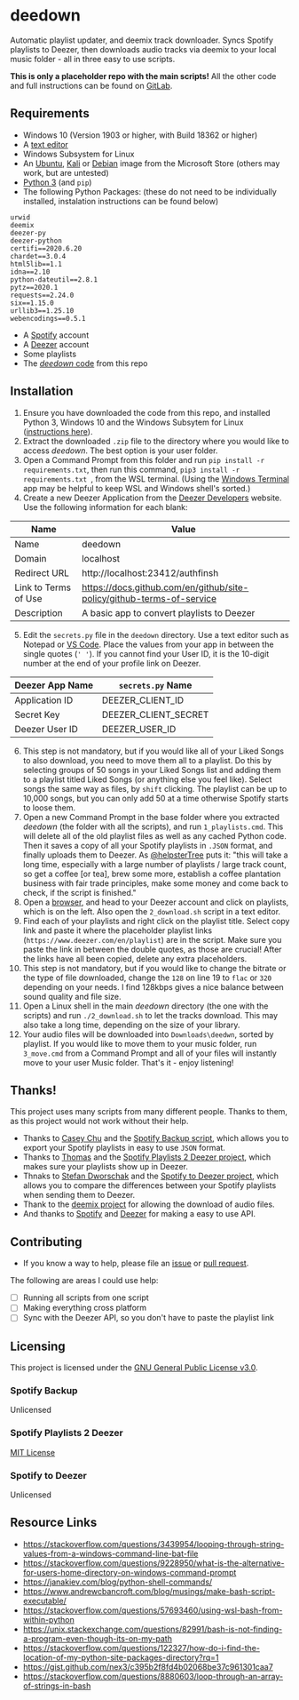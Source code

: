 # deedown
Automatic playlist updater, and deemix track downloader. Syncs Spotify playlists to Deezer, then downloads audio tracks via deemix to your local music folder - all in three easy to use scripts. 

**This is only a placeholder repo with the main scripts!** All the other code and full instructions can be found on [GitLab](https://gitlab.com/willtheorangeguy/deedown/). 

## Requirements
- Windows 10 (Version 1903 or higher, with Build 18362 or higher)
- A [text editor](https://code.visualstudio.com/)
- Windows Subsystem for Linux
- An [Ubuntu](https://www.microsoft.com/store/apps/9n6svws3rx71), [Kali](https://www.microsoft.com/store/apps/9PKR34TNCV07) or [Debian](https://www.microsoft.com/store/apps/9MSVKQC78PK6) image from the Microsoft Store (others may work, but are untested)
- [Python 3](https://www.python.org/downloads/) (and `pip`)
- The following Python Packages: (these do not need to be individually installed, instalation instructions can be found below)
```
urwid
deemix
deezer-py
deezer-python
certifi==2020.6.20
chardet==3.0.4
html5lib==1.1
idna==2.10
python-dateutil==2.8.1
pytz==2020.1
requests==2.24.0
six==1.15.0
urllib3==1.25.10
webencodings==0.5.1
```
- A [Spotify](https://www.spotify.com/us/signup/) account
- A [Deezer](https://www.deezer.com/en/register) account
- Some playlists
- The [_deedown_ code](https://gitlab.com/willtheorangeguy/deedown/-/archive/main/deedown-main.zip) from this repo

## Installation
1. Ensure you have downloaded the code from this repo, and installed Python 3, Windows 10 and the Windows Subsytem for Linux ([instructions here](https://docs.microsoft.com/en-us/windows/wsl/install-win10)).  
2. Extract the downloaded `.zip` file to the directory where you would like to access _deedown_. The best option is your user folder. 
3. Open a Command Prompt from this folder and run `pip install -r requirements.txt`, then run this command, `pip3 install -r requirements.txt `, from the WSL terminal. (Using the [Windows Terminal](https://github.com/microsoft/terminal) app may be helpful to keep WSL and Windows shell's sorted.)
4. Create a new Deezer Application from the [Deezer Developers](https://developers.deezer.com/) website. Use the following information for each blank:

| Name                  | Value                                                                 |
| ------                | ------                                                                |
| Name                  | deedown                                                               |
| Domain                | localhost                                                             |
| Redirect URL          | http://localhost:23412/authfinsh                                      |
| Link to Terms of Use  | https://docs.github.com/en/github/site-policy/github-terms-of-service |
| Description           | A basic app to convert playlists to Deezer                            |

5. Edit the `secrets.py` file in the `deedown` directory. Use a text editor such as Notepad or [VS Code](https://code.visualstudio.com/). Place the values from your app in between the single quotes (`' '`). If you cannot find your User ID, it is the 10-digit number at the end of your profile link on Deezer. 

| Deezer App Name       | `secrets.py` Name                                                     |
| ------                | ------                                                                |
| Application ID        | DEEZER_CLIENT_ID                                                      |
| Secret Key            | DEEZER_CLIENT_SECRET                                                  |
| Deezer User ID        | DEEZER_USER_ID                                                        |

6. This step is not mandatory, but if you would like all of your Liked Songs to also download, you need to move them all to a playlist. Do this by selecting groups of 50 songs in your Liked Songs list and adding them to a playlist titled Liked Songs (or anything else you feel like). Select songs the same way as files, by `shift` clicking. The playlist can be up to 10,000 songs, but you can only add 50 at a time otherwise Spotify starts to loose them. 
7. Open a new Command Prompt in the base folder where you extracted _deedown_ (the folder with all the scripts), and run `1_playlists.cmd`. This will delete all of the old playlist files as well as any cached Python code. Then it saves a copy of all your Spotify playlists in `.JSON` format, and finally uploads them to Deezer. As [@helpsterTree](https://github.com/helpsterTee) puts it: "this will take a long time, especially with a large number of playlists / large track count, so get a coffee [or tea], brew some more, establish a coffee plantation business with fair trade principles, make some money and come back to check, if the script is finished."
8. Open a [browser](https://www.microsoft.com/en-us/edge?r=1), and head to your Deezer account and click on playlists, which is on the left. Also open the `2_download.sh` script in a text editor. 
9. Find each of your playlists and right click on the playlist title. Select copy link and paste it where the placeholder playlist links (`https://www.deezer.com/en/playlist`) are in the script. Make sure you paste the link in between the double quotes, as those are crucial! After the links have all been copied, delete any extra placeholders.
10. This step is not mandatory, but if you would like to change the bitrate or the type of file downloaded, change the `128` on line 19 to `flac` or `320` depending on your needs. I find 128kbps gives a nice balance between sound quality and file size. 
11. Open a Linux shell in the main _deedown_ directory (the one with the scripts) and run `./2_download.sh` to let the tracks download. This may also take a long time, depending on the size of your library. 
12. Your audio files will be downloaded into `Downloads\deedwn`, sorted by playlist. If you would like to move them to your music folder, run `3_move.cmd` from a Command Prompt and all of your files will instantly move to your user Music folder. That's it - enjoy listening!

## Thanks!
This project uses many scripts from many different people. Thanks to them, as this project would not work without their help. 
- Thanks to [Casey Chu](https://github.com/caseychu) and the [Spotify Backup script](https://github.com/caseychu/spotify-backup), which allows you to export your Spotify playlists in easy to use `JSON` format.
- Thanks to [Thomas](https://github.com/helpsterTee) and the [Spotify Playlists 2 Deezer project](https://github.com/helpsterTee/spotify-playlists-2-deezer), which makes sure your playlists show up in Deezer. 
- Thnaks to [Stefan Dworschak](https://github.com/stefdworschak) and the [Spotify to Deezer project](https://github.com/stefdworschak/spotify-to-deezer), which allows you to compare the differences between your Spotify playlists when sending them to Deezer. 
- Thank to the [deemix project](https://www.reddit.com/r/deemix/) for allowing the download of audio files. 
- And thanks to [Spotify](https://open.spotify.com/playlist/37i9dQZF1DX0b1hHYQtJjp) and [Deezer](https://www.deezer.com/en/profile/4302242082/playlists) for making a easy to use API. 

## Contributing
- If you know a way to help, please file an [issue](https://github.com/willtheorangeguy/deedown/issues) or [pull request](https://github.com/willtheorangeguy/deedown/pulls).

The following are areas I could use help:
- [ ] Running all scripts from one script
- [ ] Making everything cross platform
- [ ] Sync with the Deezer API, so you don't have to paste the playlist link

## Licensing
This project is licensed under the [GNU General Public License v3.0](https://github.com/willtheorangeguy/deedown/blob/main/LICENSE).
### Spotify Backup
Unlicensed
### Spotify Playlists 2 Deezer
[MIT License](https://github.com/helpsterTee/spotify-playlists-2-deezer/blob/master/LICENSE)
### Spotify to Deezer
Unlicensed

## Resource Links
- https://stackoverflow.com/questions/3439954/looping-through-string-values-from-a-windows-command-line-bat-file
- https://stackoverflow.com/questions/9228950/what-is-the-alternative-for-users-home-directory-on-windows-command-prompt
- https://janakiev.com/blog/python-shell-commands/
- https://www.andrewcbancroft.com/blog/musings/make-bash-script-executable/
- https://stackoverflow.com/questions/57693460/using-wsl-bash-from-within-python
- https://unix.stackexchange.com/questions/82991/bash-is-not-finding-a-program-even-though-its-on-my-path
- https://stackoverflow.com/questions/122327/how-do-i-find-the-location-of-my-python-site-packages-directory?rq=1
- https://gist.github.com/nex3/c395b2f8fd4b02068be37c961301caa7
- https://stackoverflow.com/questions/8880603/loop-through-an-array-of-strings-in-bash
